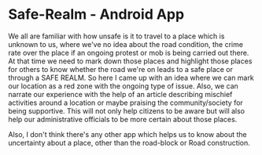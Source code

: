 # Safe-Realm - Android App

We all are familiar with how unsafe is it to travel to a place which is unknown to us, where we've no idea about the road condition, the crime rate over the place if an ongoing protest or mob is being carried out there. At that time we need to mark down those places and highlight those places for others to know whether the road we're on leads to a safe place or through a SAFE REALM. 
So here I came up with an idea where we can mark our location as a red zone with the ongoing type of issue. Also, we can narrate our experience with the help of an article describing mischief activities around a location or maybe praising the community/society for being supportive. This will not only help citizens to be aware but will also help our administrative officials to be more certain about those places.

Also, I don't think there's any other app which helps us to know about the uncertainty about a place, other than the road-block or Road construction.
